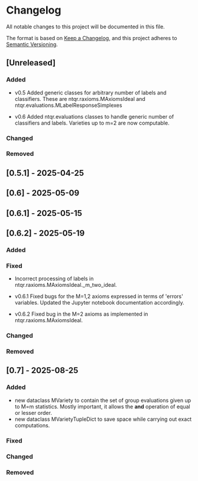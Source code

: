 # Changelog

All notable changes to this project will be documented in this file.

The format is based on [Keep a Changelog](https://keepachangelog.com/en/1.1.0/),
and this project adheres to [Semantic Versioning](https://semver.org/spec/v2.0.0.html).

## [Unreleased]

### Added

- v0.5 Added generic classes for arbitrary number of labels and classifiers.
       These are ntqr.raxioms.MAxiomsIdeal and
       ntqr.evaluations.MLabelResponseSimplexes

- v0.6 Added ntqr.evaluations classes to handle generic number of classifiers
       and labels. Varieties up to m=2 are now computable.


### Changed

### Removed

## [0.5.1] - 2025-04-25
## [0.6]   - 2025-05-09
## [0.6.1] - 2025-05-15
## [0.6.2] - 2025-05-19

### Added

### Fixed

- Incorrect processing of labels in ntqr.raxioms.MAxiomsIdeal._m_two_ideal.

- v0.6.1 Fixed bugs for the M=1,2 axioms expressed in terms of 'errors'
         variables. Updated the Jupyter notebook documentation accordingly.
- v0.6.2 Fixed bug in the M=2 axioms as implemented in
         ntqr.raxioms.MAxiomsIdeal.

### Changed

### Removed

## [0.7] - 2025-08-25

### Added

- new dataclass MVariety to contain the set of group evaluations given up
  to M=m statistics. Mostly important, it allows the __and__ operation of
  equal or lesser order.
- new dataclass MVarietyTupleDict to save space while carrying out exact
  computations.

### Fixed

### Changed

### Removed


